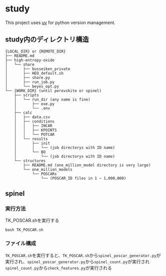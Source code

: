 # study

This project uses [uv](https://docs.astral.sh/uv/) for python version management.

## study内のディレクトリ構造
```
{LOCAL_DIR} or {REMOTE_DIR}
├── README.md
├── high-entropy-oxide
│   └── share
│       ├── busseiken_private
│       ├── HEO_default.sh
│       ├── share.py
│       ├── run_job.py
│       └── beyes_opt.py
└── {WORK_DIR} (until perovskite or spinel)
    ├── scripts
    │   └── run_dir (any name is fine)
    │       ├── exe.py
    │       └── .env
    ├── calc
    │   ├── data.csv
    │   ├── conditions
    │   │   ├── INCAR
    │   │   ├── KPOINTS
    │   │   └── POTCAR
    │   └── results
    │       ├── init
    │       │   └── (job directorys with ID name)
    │       └── BO
    │           └── (job directorys with ID name)
    └── structures
        ├── README.md (one_million_model directory is very large)
        └── one_million_models
            └── POSCARs
                └── (POSCAR_ID files in 1 ~ 1,000,000)
```

## spinel

### 実行方法

TK_POSCAR.shを実行する

```
bash TK_POSCAR.sh
```

### ファイル構成

`TK_POSCAR.sh`を実行すると、`TK_POSCAR.sh`から`spinel_poscar_generator.py`が実行され、`spinel_poscar_generator.py`から`spinel_count.py`が実行され
`spinel_count.py`から`check_features.py`が実行される





